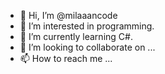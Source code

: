 - 👋 Hi, I’m @milaaancode
- 👀 I’m interested in programming.
- 🌱 I’m currently learning C#.
- 💞️ I’m looking to collaborate on ...
- 📫 How to reach me ...

<!---
milaaancode/milaaancode is a ✨ special ✨ repository because its `README.md` (this file) appears on your GitHub profile.
You can click the Preview link to take a look at your changes.
--->
